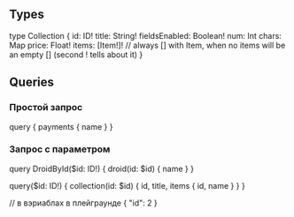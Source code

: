 ## Types

type Collection {
id: ID!
title: String!
fieldsEnabled: Boolean!
num: Int
chars: Map
price: Float!
items: [Item!]! // always [] with Item, when no items will be an empty [] (second ! tells about it)
}

## Queries

### Простой запрос

query {
payments {
name
}
}

### Запрос с параметром

query DroidById($id: ID!) {
droid(id: $id) {
name
}
}

query($id: ID!) {
collection(id: $id) {
id,
title,
items {
id,
name
}
}
}

// в вэриаблах в плейграунде
{
"id": 2
}
